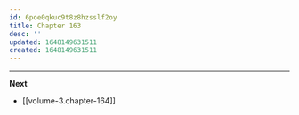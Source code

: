 ```yaml
---
id: 6poe0qkuc9t8z8hzsslf2oy
title: Chapter 163
desc: ''
updated: 1648149631511
created: 1648149631511
---
```



____

**Next**
* [[volume-3.chapter-164]]